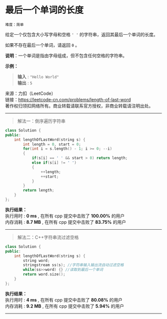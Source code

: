 # 最后一个单词的长度 #  
`难度：简单` 

给定一个仅包含大小写字母和空格 `' '` 的字符串，返回其最后一个单词的长度。  

如果不存在最后一个单词，请返回 `0` 。  

**说明**：一个单词是指由字母组成，但不包含任何空格的字符串。  


**示例：**  
>**输入** : `"Hello World"`  
>**输出** : `5`      

来源：力扣（LeetCode）  
链接：https://leetcode-cn.com/problems/length-of-last-word  
著作权归领扣网络所有。商业转载请联系官方授权，非商业转载请注明出处。    

---  
>解法一：倒序遍历字符串  

```C++
class Solution {
public:
    int lengthOfLastWord(string s) {
        int length = 0, start = 0;
        for(int i = s.length() - 1; i >= 0; --i)
        {
            if(s[i] == ' ' && start > 0) return length;
            else if(s[i] != ' ')
            {
                ++length;
                ++start;
            }
        }
        return length;
    }
};
```  

**执行结果：**  
执行用时 : **0 ms** , 在所有 cpp 提交中击败了 **100.00%** 的用户  
内存消耗 : **8.7 MB** , 在所有 cpp 提交中击败了 **83.75%** 的用户  

---  
>解法二：C++字符串流过滤空格  

```C++
class Solution {
public:
    int lengthOfLastWord(string s) {
        string word;
        stringstream ss(s); //字符串输入输出流自动过滤空格
        while(ss>>word) {} //读取到最后一个单词
        return word.size();
    }
};
```  

**执行结果：**  
执行用时 : **4 ms** , 在所有 cpp 提交中击败了 **80.08%** 的用户  
内存消耗 : **9.2 MB** , 在所有 cpp 提交中击败了 **5.94%** 的用户  

---  